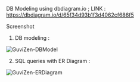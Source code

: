 
DB Modeling using dbdiagram.io ;
LINK : https://dbdiagram.io/d/65f34d93b1f3d4062cf686f5

Screenshot

1) DB modeling :

![GuviZen-DBModel](https://github.com/lokki-workspace/GLOKI-D34-SQL2-ZenDBModel/assets/128024609/30b55a3b-edd5-483e-be4a-031be3443c3a)

2) SQL queries with ER Diagram :

![GuviZen-ERDiagram](https://github.com/lokki-workspace/GLOKI-D34-SQL2-ZenDBModel/assets/128024609/4340d740-b4df-4896-a040-53d8e8a553eb)
